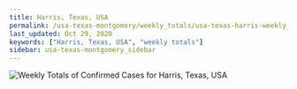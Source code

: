 ```yaml
---
title: Harris, Texas, USA
permalink: /usa-texas-montgomery/weekly_totals/usa-texas-harris-weekly_totals.html
last_updated: Oct 29, 2020
keywords: ["Harris, Texas, USA", "weekly totals"]
sidebar: usa-texas-montgomery_sidebar
---
```


![Weekly Totals of Confirmed Cases for Harris, Texas, USA](/covid_tracker/images/graphs/usa-texas-harris-weekly_totals_graph.png)
